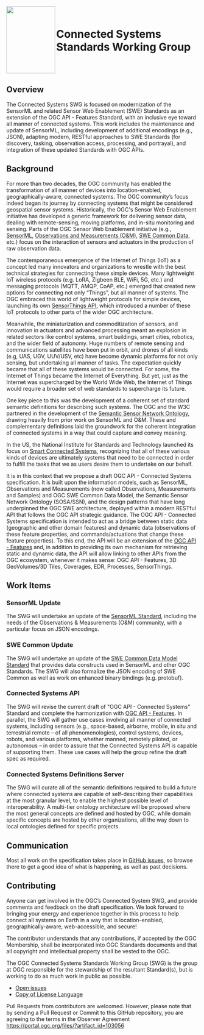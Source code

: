 <img align="left" width="128" height="176" src="https://user-images.githubusercontent.com/9450210/206531935-dd3367e2-55a2-429f-af6f-8ef0980a49a5.png">

<br/>

# Connected Systems Standards Working Group

<br/>
<br/>

## Overview

The Connected Systems SWG is focused on modernization of the SensorML and related Sensor Web Enablement (SWE) Standards as an extension of the OGC API - Features Standard, with an inclusive eye toward all manner of connected systems. This work includes the maintenance and update of SensorML, including development of additional encodings (e.g., JSON), adapting modern, RESTful approaches to SWE Standards (for discovery, tasking, observation access, processing, and portrayal), and integration of these updated Standards with OGC APIs.

## Background

For more than two decades, the OGC community has enabled the transformation of all manner of devices into location-enabled, geographically-aware, connected systems.  The OGC community’s focus indeed began its journey by connecting systems that might be considered geospatial sensor systems.  Historically, the OGC's Sensor Web Enablement initiative has developed a generic framework for delivering sensor data, dealing with remote-sensing, moving platforms, and in-situ monitoring and sensing.  Parts of the OGC Sensor Web Enablement initiative (e.g., [SensorML](https://www.ogc.org/standards/sensorml), [Observations and Measurements (O&M)](https://www.ogc.org/standards/om), [SWE Common Data](https://www.ogc.org/standards/swecommon), etc.) focus on the interaction of sensors and actuators in the production of raw observation data.  

The contemporaneous emergence of the Internet of Things (IoT) as a concept led many innovators and organizations to wrestle with the best technical strategies for connecting these simple devices.  Many lightweight IoT wireless protocols (e.g. LoRA, Zigbeen BLE, WiFi, 5G, etc.) and messaging protocols (MQTT, AMQP, CoAP, etc.) emerged that created new options for connecting not only “Things”, but all manner of systems. The OGC embraced this world of lightweight protocols for simple devices, launching its own [SensorThings API](https://ogcapi.ogc.org/sensorthings), which introduced a number of these IoT protocols to other parts of the wider OGC architecture.

Meanwhile, the miniaturization and commoditization of sensors, and innovation in actuators and advanced processing meant an explosion in related sectors like control systems, smart buildings, smart cities, robotics, and the wider field of autonomy.  Huge numbers of remote sensing and communications satellites have been put in orbit, and drones of all kinds (e.g, UAS, UGV, UUV/USV, etc) have become dynamic platforms for not only sensing, but undertaking all manner of tasks.  The expectation quickly became that all of these systems would be connected.  For some, the Internet of Things became the Internet of Everything.  But yet, just as the Internet was supercharged by the World Wide Web, the Internet of Things would require a broader set of web standards to supercharge its future.

One key piece to this was the development of a coherent set of standard semantic definitions for describing such systems.  The OGC and the W3C partnered in the development of the [Semantic Sensor Network Ontology](https://www.w3.org/TR/vocab-ssn), drawing heavily from prior work on SensorML and O&M.  These and complementary definitions laid the groundwork for the coherent integration of connected systems in a way that could capture and convey meaning.

In the US, the National Institute for Standards and Technology launched its focus on [Smart Connected Systems](https://www.nist.gov/programs-projects/smart-and-connected-systems), recognizing that all of these various kinds of devices are ultimately systems that need to be connected in order to fulfill the tasks that we as users desire them to undertake on our behalf.  

It is in this context that we propose a draft OGC API - Connected Systems specification.  It is built upon the information models, such as SensorML, Observations and Measurements (now called Observations, Measurements and Samples) and OGC SWE Common Data Model, the Semantic Sensor Network Ontology (SOSA/SSN), and the design patterns that have long underpinned the OGC SWE architecture, deployed within a modern RESTful API that follows the OGC API strategic guidance.  The OGC API - Connected Systems specification is intended to act as a bridge between static data (geographic and other domain features) and dynamic data (observations of these feature properties, and commands/actuations that change these feature properties). To this end, the API will be an extension of the [OGC API - Features](https://ogcapi.ogc.org/features) and, in addition to providing its own mechanism for retrieving static and dynamic data, the API will allow linking to other APIs from the OGC ecosystem, whenever it makes sense: OGC API - Features, 3D GeoVolumes/3D Tiles, Coverages, EDR, Processes, SensorThings.


## Work Items

### SensorML Update
The SWG will undertake an update of the [SensorML Standard](https://www.ogc.org/standards/sensorml), including the needs of the Observations & Measurements (O&M) community, with a particular focus on JSON encodings.

### SWE Common Update
The SWG will undertake an update of the [SWE Common Data Model Standard](https://www.ogc.org/standards/swecommon) that provides data constructs used in SensorML and other OGC Standards. The SWG will also formalize the JSON encoding of SWE Common as well as work on enhanced binary bindings (e.g. protobuf).

### Connected Systems API
The SWG will revise the current draft of "OGC API - Connected Systems" Standard and complete the harmonization with [OGC API - Features](https://ogcapi.ogc.org/features). In parallel, the SWG will gather use cases involving all manner of connected systems, including sensors (e.g., space-based, airborne, mobile, in situ and terrestrial remote – of all phenomenologies), control systems, devices, robots, and various platforms, whether manned, remotely piloted, or autonomous  – in order to assure that the Connected Systems API is capable of supporting them. These use cases will help the group refine the draft spec as required.

### Connected Systems Definitions Server
The SWG will curate all of the semantic definitions required to build a future where connected systems are capable of self-describing their capabilities at the most granular level, to enable the highest possible level of interoperability. A multi-tier ontology architecture will be proposed where the most general concepts are defined and hosted by OGC, while domain specific concepts are hosted by other organizations, all the way down to local ontologies defined for specific projects.


## Communication

Most all work on the specification takes place in [GitHub issues](https://github.com/opengeospatial/connected_systems/issues), so browse there to get a good idea of what is happening, as well as past decisions. 


## Contributing

Anyone can get involved in the OGC’s Connected System SWG, and provide comments and feedback on the draft specification. We look forward to bringing your energy and experience together in this process to help connect all systems on Earth in a way that is location-enabled, geographically-aware, web-accessible, and secure!

The contributor understands that any contributions, if accepted by the OGC Membership, shall be incorporated into OGC Standards documents and that all copyright and intellectual property shall be vested to the OGC.

The OGC Connected Systems Standards Working Group (SWG) is the group at OGC responsible for the stewardship of the resultant Standard(s), but is working to do as much work in public as possible.

* [Open issues](https://github.com/opengeospatial/connected_systems/issues)
* [Copy of License Language](https://github.com/opengeospatial/connected_systems/blob/master/LICENSE)

Pull Requests from contributors are welcomed. However, please note that by sending a Pull Request or Commit to this GitHub repository, you are agreeing to the terms in the Observer Agreement https://portal.ogc.org/files/?artifact_id=103056


